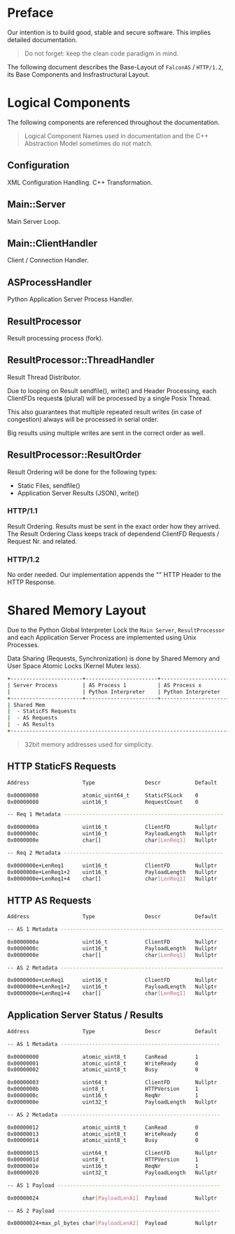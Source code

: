 # Preface

Our intention is to build good, stable and secure software. This implies detailed documentation.

> Do not forget: keep the clean code paradigm in mind.

The following document describes the Base-Layout of `FalconAS` / `HTTP/1.2`, its Base Components
and Insfrastructural Layout.

# Logical Components

The following components are referenced throughout the documentation.

> Logical Component Names used in documentation and the C++ Abstraction Model sometimes do not match.

## Configuration

XML Configuration Handling. C++ Transformation.

## Main::Server

Main Server Loop.

## Main::ClientHandler

Client / Connection Handler.

## ASProcessHandler

Python Application Server Process Handler. 

## ResultProcessor

Result processing process (fork).

## ResultProcessor::ThreadHandler

Result Thread Distributor.

Due to looping on Result sendfile(), write() and Header Processing, each ClientFDs request**s** (plural)
will be processed by a single Posix Thread.

This also guarantees that multiple repeated result writes (in case of congestion) always will be
processed in serial order.

Big results using multiple writes are sent in the correct order as well.

## ResultProcessor::ResultOrder

Result Ordering will be done for the following types:

- Static Files, sendfile()
- Application Server Results (JSON), write()

### HTTP/1.1

Result Ordering. Results must be sent in the exact order how they arrived.
The Result Ordering Class keeps track of dependend ClientFD Requests / Request Nr. and related.

### HTTP/1.2

No order needed. Our implementation appends the "" HTTP Header to the HTTP Response.

# Shared Memory Layout

Due to the Python Global Interpreter Lock the `Main Server`, `ResultProcessor` and each Application
Server Process are implemented using Unix Processes.

Data Sharing (Requests, Synchronization) is done by Shared Memory and User Space Atomic Locks
(Kernel Mutex less).

```bash
+-----------------------+-----------------------+-----------------------+-----------------------+
| Server Process        | AS Process 1          | AS Process x          | Result Processor      |
|                       | Python Interpreter    | Python Interpreter    |                       |
+-----------------------+-----------------------+-----------------------+-----------------------+
| Shared Mem                                                                                    |
|  - StaticFS Requests                                                                          |
|  - AS Requests                                                                                |
|  - AS Results                                                                                 |
+-----------------------------------------------------------------------------------------------+
```

> 32bit memory addresses used for simplicity.

## HTTP StaticFS Requests

```bash
Address                 Type                Descr           Default

0x00000000              atomic_uint64_t     StaticFSLock    0
0x00000008              uint16_t            RequestCount    0

-- Req 1 Metadata ---------------------------------------------------

0x0000000a              uint16_t            ClientFD        Nullptr
0x0000000c              uint16_t            PayloadLength   Nullptr
0x0000000e              char[]              char[LenReq1]   Nullptr

-- Req 2 Metadata ---------------------------------------------------

0x0000000e+LenReq1      uint16_t            ClientFD        Nullptr
0x0000000e+LenReq1+2    uint16_t            PayloadLength   Nullptr
0x0000000e+LenReq1+4    char[]              char[LenReq1]   Nullptr
```

## HTTP AS Requests

```bash
Address                 Type                Descr           Default

-- AS 1 Metadata ----------------------------------------------------

0x0000000a              uint16_t            ClientFD        Nullptr
0x0000000c              uint16_t            PayloadLength   Nullptr
0x0000000e              char[]              char[LenReq1]   Nullptr

-- AS 2 Metadata ----------------------------------------------------

0x0000000e+LenReq1      uint16_t            ClientFD        Nullptr
0x0000000e+LenReq1+2    uint16_t            PayloadLength   Nullptr
0x0000000e+LenReq1+4    char[]              char[LenReq1]   Nullptr
```

## Application Server Status / Results

```bash
Address                 Type                Descr           Default

-- AS 1 Metadata ---------------------------------------------------

0x00000000              atomic_uint8_t      CanRead         1
0x00000001              atomic_uint8_t      WriteReady      0
0x00000002              atomic_uint8_t      Busy            0

0x00000003              uint64_t            ClientFD        Nullptr
0x0000000b              uint8_t             HTTPVersion     1
0x0000000c              uint16_t            ReqNr           1
0x0000000e              uint32_t            PayloadLength   Nullptr

-- AS 2 Metadata ---------------------------------------------------

0x00000012              atomic_uint8_t      CanRead         0
0x00000013              atomic_uint8_t      WriteReady      0
0x00000014              atomic_uint8_t      Busy            0

0x00000015              uint64_t            ClientFD        Nullptr
0x0000001d              uint8_t             HTTPVersion     1
0x0000001e              uint16_t            ReqNr           1
0x00000020              uint32_t            PayloadLength   Nullptr

-- AS 1 Payload ----------------------------------------------------

0x00000024              char[PayloadLenA1]  Payload         Nullptr

-- AS 2 Payload ----------------------------------------------------

0x00000024+max_pl_bytes char[PayloadLenA2]  Payload         Nullptr
```
